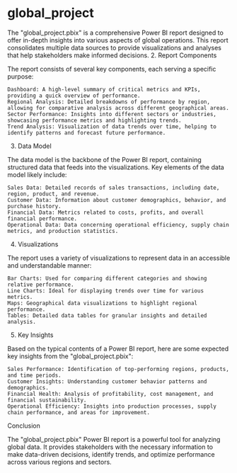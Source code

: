 # global_project
The "global_project.pbix" is a comprehensive Power BI report designed to offer in-depth insights into various aspects of global operations. This report consolidates multiple data sources to provide visualizations and analyses that help stakeholders make informed decisions.
2. Report Components

The report consists of several key components, each serving a specific purpose:

    Dashboard: A high-level summary of critical metrics and KPIs, providing a quick overview of performance.
    Regional Analysis: Detailed breakdowns of performance by region, allowing for comparative analysis across different geographical areas.
    Sector Performance: Insights into different sectors or industries, showcasing performance metrics and highlighting trends.
    Trend Analysis: Visualization of data trends over time, helping to identify patterns and forecast future performance.

3. Data Model

The data model is the backbone of the Power BI report, containing structured data that feeds into the visualizations. Key elements of the data model likely include:

    Sales Data: Detailed records of sales transactions, including date, region, product, and revenue.
    Customer Data: Information about customer demographics, behavior, and purchase history.
    Financial Data: Metrics related to costs, profits, and overall financial performance.
    Operational Data: Data concerning operational efficiency, supply chain metrics, and production statistics.

4. Visualizations

The report uses a variety of visualizations to represent data in an accessible and understandable manner:

    Bar Charts: Used for comparing different categories and showing relative performance.
    Line Charts: Ideal for displaying trends over time for various metrics.
    Maps: Geographical data visualizations to highlight regional performance.
    Tables: Detailed data tables for granular insights and detailed analysis.

5. Key Insights

Based on the typical contents of a Power BI report, here are some expected key insights from the "global_project.pbix":

    Sales Performance: Identification of top-performing regions, products, and time periods.
    Customer Insights: Understanding customer behavior patterns and demographics.
    Financial Health: Analysis of profitability, cost management, and financial sustainability.
    Operational Efficiency: Insights into production processes, supply chain performance, and areas for improvement.

Conclusion

The "global_project.pbix" Power BI report is a powerful tool for analyzing global data. It provides stakeholders with the necessary information to make data-driven decisions, identify trends, and optimize performance across various regions and sectors.
